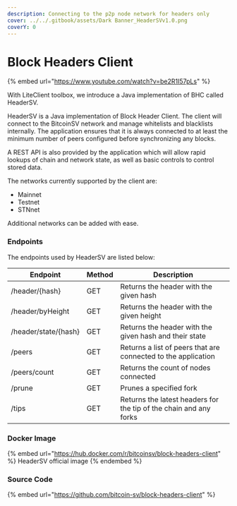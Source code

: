 ```yaml
---
description: Connecting to the p2p node network for headers only
cover: ../../.gitbook/assets/Dark Banner_HeaderSVv1.0.png
coverY: 0
---
```


# Block Headers Client

{% embed url="https://www.youtube.com/watch?v=be2R1I57pLs" %}

With LiteClient toolbox, we introduce a Java implementation of BHC called HeaderSV.

HeaderSV is a Java implementation of Block Header Client. The client will connect to the BitcoinSV network and manage whitelists and blacklists internally. The application ensures that it is always connected to at least the minimum number of peers configured before synchronizing any blocks.

A REST API is also provided by the application which will allow rapid lookups of chain and network state, as well as basic controls to control stored data.

The networks currently supported by the client are:

* Mainnet
* Testnet
* STNnet

Additional networks can be added with ease.

### Endpoints

The endpoints used by HeaderSV are listed below:

| Endpoint             | Method | Description                                                       |
| -------------------- | ------ | ----------------------------------------------------------------- |
| /header/{hash}       | GET    | Returns the header with the given hash                            |
| /header/byHeight     | GET    | Returns the header with the given height                          |
| /header/state/{hash} | GET    | Returns the header with the given hash and their state            |
| /peers               | GET    | Returns a list of peers that are connected to the application     |
| /peers/count         | GET    | Returns the count of nodes connected                              |
| /prune               | GET    | Prunes a specified fork                                           |
| /tips                | GET    | Returns the latest headers for the tip of the chain and any forks |

### Docker Image

{% embed url="https://hub.docker.com/r/bitcoinsv/block-headers-client" %}
HeaderSV official image
{% endembed %}

### Source Code

{% embed url="https://github.com/bitcoin-sv/block-headers-client" %}
